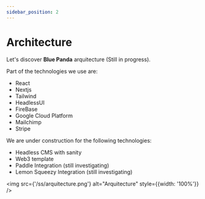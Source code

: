 ```yaml
---
sidebar_position: 2
---
```


# Architecture 

Let's discover **Blue Panda** arquitecture (Still in progress).

Part of the technologies we use are:

- React
- Nextjs 
- Tailwind 
- HeadlessUI 
- FireBase 
- Google Cloud Platform 
- Mailchimp 
- Stripe 

We are under construction for the following technologies:

- Headless CMS with sanity
- Web3 template
- Paddle Integration (still investigating)
- Lemon Squeezy Integration (still investigating)


<img src={'/ss/arquitecture.png'} alt="Arquitecture" style={{width: '100%'}} />
